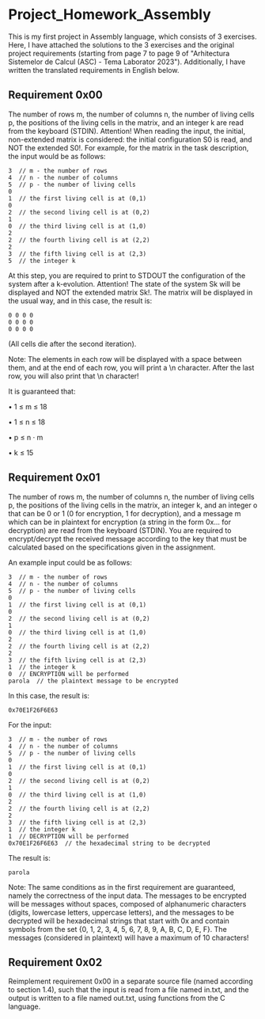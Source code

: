 # Project_Homework_Assembly
  This is my first project in Assembly language, which consists of 3 exercises. Here, I have attached the solutions to the 3 exercises and the original project requirements (starting from page 7 to page 9 of "Arhitectura Sistemelor de Calcul (ASC) - Tema Laborator 2023"). Additionally, I have written the translated requirements in English below.

## Requirement 0x00

  The number of rows m, the number of columns n, the number of living cells p, the positions of the living cells in the matrix, and an integer k are read from the keyboard (STDIN). Attention! When reading the input, the initial, non-extended matrix is considered: the initial configuration S0 is read, and NOT the extended S0!. For example, for the matrix in the task description, the input would be as follows:

	3  // m - the number of rows
	4  // n - the number of columns
	5  // p - the number of living cells
	0
	1  // the first living cell is at (0,1)
	0
	2  // the second living cell is at (0,2)
	1
	0  // the third living cell is at (1,0)
	2
	2  // the fourth living cell is at (2,2)
	2
	3  // the fifth living cell is at (2,3)
	5  // the integer k

  At this step, you are required to print to STDOUT the configuration of the system after a k-evolution. Attention! The state of the system Sk will be displayed and NOT the extended matrix Sk!. The matrix will be displayed in the usual way, and in this case, the result is:

	0 0 0 0
	0 0 0 0
	0 0 0 0

(All cells die after the second iteration).

Note: The elements in each row will be displayed with a space between them, and at the end of each row, you will print a \n character. After the last row, you will also print that \n character!

It is guaranteed that:

• 1 ≤ m ≤ 18

• 1 ≤ n ≤ 18

• p ≤ n · m

• k ≤ 15

## Requirement 0x01

  The number of rows m, the number of columns n, the number of living cells p, the positions of the living cells in the matrix, an integer k, and an integer o that can be 0 or 1 (0 for encryption, 1 for decryption), and a message m which can be in plaintext for encryption (a string in the form 0x... for decryption) are read from the keyboard (STDIN). You are required to encrypt/decrypt the received message according to the key that must be calculated based on the specifications given in the assignment.

An example input could be as follows:

	3  // m - the number of rows
	4  // n - the number of columns
	5  // p - the number of living cells
	0
	1  // the first living cell is at (0,1)
	0
	2  // the second living cell is at (0,2)
	1
	0  // the third living cell is at (1,0)
	2
	2  // the fourth living cell is at (2,2)
	2
	3  // the fifth living cell is at (2,3)
	1  // the integer k
	0  // ENCRYPTION will be performed
	parola  // the plaintext message to be encrypted

In this case, the result is: 

	0x70E1F26F6E63

For the input:

	3  // m - the number of rows
	4  // n - the number of columns
	5  // p - the number of living cells
	0
	1  // the first living cell is at (0,1)
	0
	2  // the second living cell is at (0,2)
	1
	0  // the third living cell is at (1,0)
	2
	2  // the fourth living cell is at (2,2)
	2
	3  // the fifth living cell is at (2,3)
	1  // the integer k
	1  // DECRYPTION will be performed
	0x70E1F26F6E63  // the hexadecimal string to be decrypted
 
The result is:
	
 	parola

Note: The same conditions as in the first requirement are guaranteed, namely the correctness of the input data. The messages to be encrypted will be messages without spaces, composed of alphanumeric characters (digits, lowercase letters, uppercase letters), and the messages to be decrypted will be hexadecimal strings that start with 0x and contain symbols from the set {0, 1, 2, 3, 4, 5, 6, 7, 8, 9, A, B, C, D, E, F}. The messages (considered in plaintext) will have a maximum of 10 characters!

## Requirement 0x02

  Reimplement requirement 0x00 in a separate source file (named according to section 1.4), such that the input is read from a file named in.txt, and the output is written to a file named out.txt, using functions from the C language.
